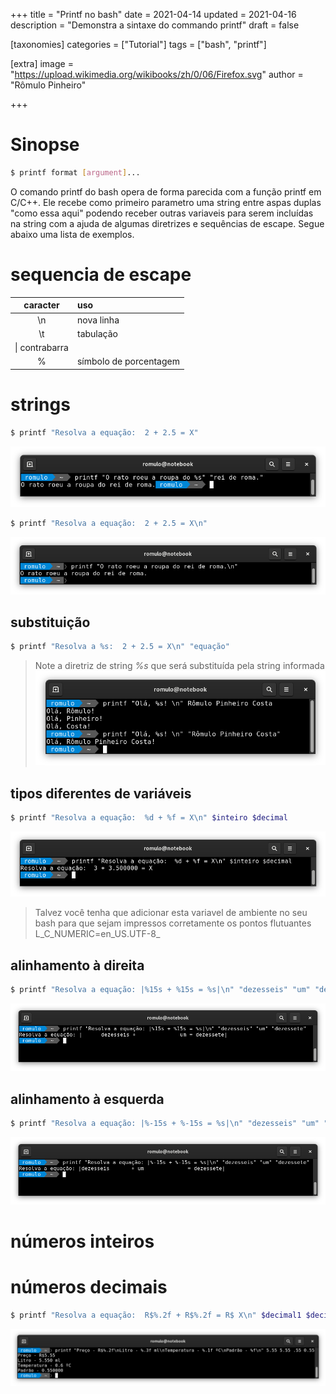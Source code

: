 +++
title = "Printf no bash"
date = 2021-04-14
updated = 2021-04-16
description = "Demonstra a sintaxe do commando printf"
draft = false

[taxonomies]
categories = ["Tutorial"]
tags = ["bash", "printf"]

[extra]
image = "https://upload.wikimedia.org/wikibooks/zh/0/06/Firefox.svg"
author = "Rômulo Pinheiro"


+++


# Sinopse
```bash
$ printf format [argument]...
```

O comando printf do bash opera de forma parecida com a função printf em C/C++. Ele recebe como primeiro parametro uma string entre aspas duplas "como essa aqui" podendo receber outras variaveis para serem incluídas na string com a ajuda de algumas diretrizes e sequências de escape. Segue abaixo uma lista de exemplos.  

# sequencia de escape
|caracter|uso|
|:---:|:---|
|\n| nova linha|
|\t| tabulação|
|\\| contrabarra|
|\%| símbolo de porcentagem|

# strings
```bash 
$ printf "Resolva a equação:  2 + 2.5 = X"  
```
<img src=/images/printf-output1.png></img>

```bash
$ printf "Resolva a equação:  2 + 2.5 = X\n"

```
<img src=/images/printf-output2.png></img>

## substituição
```bash
$ printf "Resolva a %s:  2 + 2.5 = X\n" "equação"

```
>Note a diretriz de string _%s_ que será substituída pela string informada
<img src=/images/printf-output3.png></img>

## tipos diferentes de variáveis
```bash
$ printf "Resolva a equação:  %d + %f = X\n" $inteiro $decimal	
```
<img src=/images/printf-output4.png></img>

>Talvez você tenha que adicionar esta variavel de ambiente no seu bash para que sejam impressos corretamente os pontos flutuantes L_C_NUMERIC=en_US.UTF-8_

## alinhamento à direita
```bash
$ printf "Resolva a equação: |%15s + %15s = %s|\n" "dezesseis" "um" "dezessete"

```
<img src=/images/printf-output5.png></img>
	
## alinhamento à esquerda
```bash
$ printf "Resolva a equação: |%-15s + %-15s = %s|\n" "dezesseis" "um" "dezessete"
```
<img src=/images/printf-output6.png></img>

# números inteiros

# números decimais
```bash
$ printf "Resolva a equação:  R$%.2f + R$%.2f = R$ X\n" $decimal1 $decimal2
```
<img src=/images/printf-output7.png></img>

